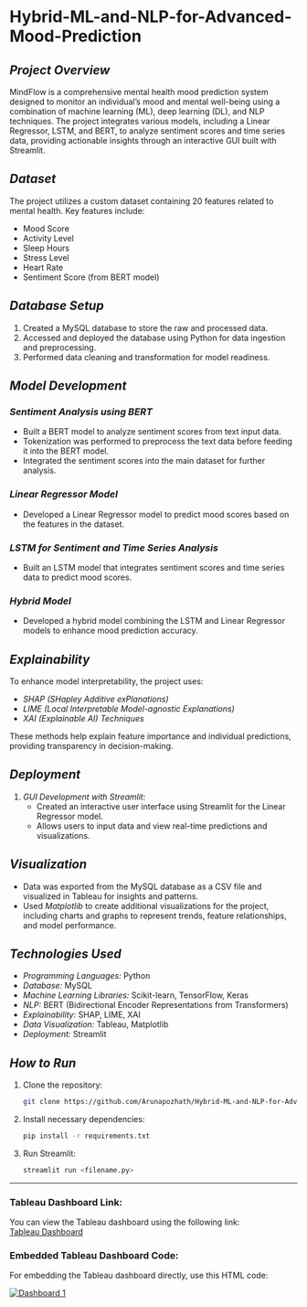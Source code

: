 
# Hybrid-ML-and-NLP-for-Advanced-Mood-Prediction

## *Project Overview*
MindFlow is a comprehensive mental health mood prediction system designed to monitor an individual’s mood and mental well-being using a combination of machine learning (ML), deep learning (DL), and NLP techniques. The project integrates various models, including a Linear Regressor, LSTM, and BERT, to analyze sentiment scores and time series data, providing actionable insights through an interactive GUI built with Streamlit.

## *Dataset*
The project utilizes a custom dataset containing 20 features related to mental health. Key features include:
- Mood Score
- Activity Level
- Sleep Hours
- Stress Level
- Heart Rate
- Sentiment Score (from BERT model)

## *Database Setup*
1. Created a MySQL database to store the raw and processed data.
2. Accessed and deployed the database using Python for data ingestion and preprocessing.
3. Performed data cleaning and transformation for model readiness.

## *Model Development*
### *Sentiment Analysis using BERT*
- Built a BERT model to analyze sentiment scores from text input data.
- Tokenization was performed to preprocess the text data before feeding it into the BERT model.
- Integrated the sentiment scores into the main dataset for further analysis.

### *Linear Regressor Model*
- Developed a Linear Regressor model to predict mood scores based on the features in the dataset.

### *LSTM for Sentiment and Time Series Analysis*
- Built an LSTM model that integrates sentiment scores and time series data to predict mood scores.

### *Hybrid Model*
- Developed a hybrid model combining the LSTM and Linear Regressor models to enhance mood prediction accuracy.

## *Explainability*
To enhance model interpretability, the project uses:
- *SHAP (SHapley Additive exPlanations)*
- *LIME (Local Interpretable Model-agnostic Explanations)*
- *XAI (Explainable AI) Techniques*

These methods help explain feature importance and individual predictions, providing transparency in decision-making.

## *Deployment*
1. *GUI Development with Streamlit:*
   - Created an interactive user interface using Streamlit for the Linear Regressor model.
   - Allows users to input data and view real-time predictions and visualizations.

## *Visualization*
- Data was exported from the MySQL database as a CSV file and visualized in Tableau for insights and patterns.
- Used *Matplotlib* to create additional visualizations for the project, including charts and graphs to represent trends, feature relationships, and model performance.

## *Technologies Used*
- *Programming Languages:* Python
- *Database:* MySQL
- *Machine Learning Libraries:* Scikit-learn, TensorFlow, Keras
- *NLP:* BERT (Bidirectional Encoder Representations from Transformers)
- *Explainability:* SHAP, LIME, XAI
- *Data Visualization:* Tableau, Matplotlib
- *Deployment:* Streamlit

## *How to Run*
1. Clone the repository:
  
   ```bash
   git clone https://github.com/Arunapozhath/Hybrid-ML-and-NLP-for-Advanced-Mood-Prediction.git
   ```

2. Install necessary dependencies:
    
   ```bash
   pip install -r requirements.txt
   ```

3. Run Streamlit:

   ```bash
   streamlit run <filename.py>
   ```

---

### Tableau Dashboard Link:
You can view the Tableau dashboard using the following link:  
[Tableau Dashboard](https://public.tableau.com/views/Dashboard_17316914384510/Dashboard1?:language=en-US&publish=yes&:sid=&:redirect=auth&:display_count=n&:origin=viz_share_link)

### Embedded Tableau Dashboard Code:
For embedding the Tableau dashboard directly, use this HTML code:


<div class='tableauPlaceholder' id='viz1731691495159' style='position: relative'>
    <noscript>
        <a href='#'>
            <img alt='Dashboard 1' src='https://public.tableau.com/static/images/Da/Dashboard_17316914384510/Dashboard1/1_rss.png' style='border: none'/>
        </a>
    </noscript>
    <object class='tableauViz' style='display:none;'>
        <param name='host_url' value='https%3A%2F%2Fpublic.tableau.com%2F' />
        <param name='embed_code_version' value='3' />
        <param name='site_root' value='' />
        <param name='name' value='Dashboard_17316914384510/Dashboard1' />
        <param name='tabs' value='no' />
        <param name='toolbar' value='yes' />
        <param name='static_image' value='https://public.tableau.com/static/images/Da/Dashboard_17316914384510/Dashboard1/1.png' />
        <param name='animate_transition' value='yes' />
        <param name='display_static_image' value='yes' />
        <param name='display_spinner' value='yes' />
        <param name='display_overlay' value='yes' />
        <param name='display_count' value='yes' />
        <param name='language' value='en-US' />
        <param name='filter' value='publish=yes' />
    </object>
</div>
<script type='text/javascript'>
    var divElement = document.getElementById('viz1731691495159');
    var vizElement = divElement.getElementsByTagName('object')[0];
    if ( divElement.offsetWidth > 800 ) {
        vizElement.style.width='100%';
        vizElement.style.height=(divElement.offsetWidth*0.75)+'px';
    } else if ( divElement.offsetWidth > 500 ) {
        vizElement.style.width='100%';
        vizElement.style.height=(divElement.offsetWidth*0.75)+'px';
    } else {
        vizElement.style.width='100%';
        vizElement.style.height='1627px';
    }
    var scriptElement = document.createElement('script');
    scriptElement.src = 'https://public.tableau.com/javascripts/api/viz_v1.js';
    vizElement.parentNode.insertBefore(scriptElement, vizElement);
</script>
